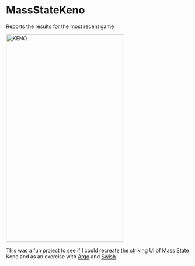 # MassStateKeno
Reports the results for the most recent game

<img src="https://raw.githubusercontent.com/jkereako/MassStateKeno/master/Images/screen.png" alt="KENO" width="320" height="568" />

This was a fun project to see if I could recreate the striking UI of Mass State Keno and as an exercise with [Argo][argo] and [Swish][swish].

[argo]: https://github.com/thoughtbot/Argo
[swish]: https://github.com/thoughtbot/Swish
